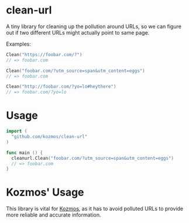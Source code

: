 # clean-url

A tiny library for cleaning up the pollution around URLs, so we can figure out if two different URLs might actually point to same page.

Examples:

```go
Clean("https://foobar.com/?")
// => foobar.com

Clean("foobar.com/?utm_source=span&utm_content=eggs")
// => foobar.com

Clean("http://foobar.com/?yo=lo#heythere")
// => foobar.com/?yo=lo
```

# Usage

```go
import (
  "github.com/kozmos/clean-url"
)

func main () {
  cleanurl.Clean("foobar.com/?utm_source=span&utm_content=eggs")
  // => foobar.com
}
```

# Kozmos' Usage

This library is vital for [Kozmos](https://getkozmos.com), as it has to avoid polluted URLs to provide more
reliable and accurate information.
